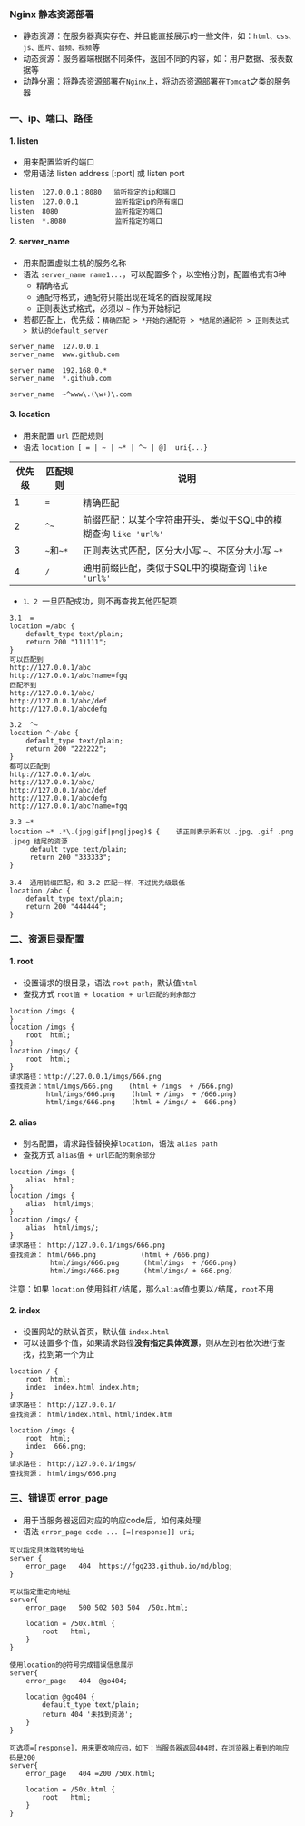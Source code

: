 ### Nginx 静态资源部署
* 静态资源：在服务器真实存在、并且能直接展示的一些文件，如：`html、css、js、图片、音频、视频`等
* 动态资源：服务器端根据不同条件，返回不同的内容，如：用户数据、报表数据等
* 动静分离：将静态资源部署在`Nginx`上，将动态资源部署在`Tomcat`之类的服务器

### 一、ip、端口、路径
#### 1. listen
* 用来配置监听的端口
* 常用语法 listen address [:port] 或 listen port

```
listen  127.0.0.1：8080   监听指定的ip和端口
listen  127.0.0.1         监听指定ip的所有端口
listen  8080              监听指定的端口
listen  *.8080            监听指定的端口
```


#### 2. server_name
* 用来配置虚拟主机的服务名称
* 语法 `server_name name1...`，可以配置多个，以空格分割，配置格式有3种
  * 精确格式
  * 通配符格式，通配符只能出现在域名的首段或尾段
  * 正则表达式格式，必须以 `~` 作为开始标记
* 若都匹配上，优先级：`精确匹配 > *开始的通配符 > *结尾的通配符 > 正则表达式 > 默认的default_server`

```
server_name  127.0.0.1          
server_name  www.github.com     

server_name  192.168.0.*        
server_name  *.github.com       

server_name  ~^www\.(\w+)\.com  
```


#### 3. location 
* 用来配置 `url` 匹配规则
* 语法 `location [ = | ~ | ~* | ^~ | @]  uri{...}`


| 优先级   | 匹配规则   | 说明     |
| ------  | ------- | --------- |
| 1      | `=`         | 精确匹配                       |
| 2      | `^~`         |  前缀匹配：以某个字符串开头，类似于SQL中的模糊查询 `like 'url%'`  |
| 3      | `~`和`~*`    |  正则表达式匹配，区分大小写 `~`、不区分大小写 `~*`          |
| 4      | `/`         |   通用前缀匹配，类似于SQL中的模糊查询 `like 'url%'` |

* `1、2 `一旦匹配成功，则不再查找其他匹配项

```
3.1  = 
location =/abc {
    default_type text/plain;
    return 200 "111111";
}
可以匹配到
http://127.0.0.1/abc
http://127.0.0.1/abc?name=fgq
匹配不到
http://127.0.0.1/abc/
http://127.0.0.1/abc/def
http://127.0.0.1/abcdefg

3.2  ^~  
location ^~/abc {       
    default_type text/plain;
    return 200 "222222";
}
都可以匹配到
http://127.0.0.1/abc
http://127.0.0.1/abc/
http://127.0.0.1/abc/def
http://127.0.0.1/abcdefg
http://127.0.0.1/abc?name=fgq

3.3 ~* 
location ~* .*\.(jpg|gif|png|jpeg)$ {    该正则表示所有以 .jpg、.gif .png .jpeg 结尾的资源
     default_type text/plain;
     return 200 "333333";
}

3.4  通用前缀匹配，和 3.2 匹配一样，不过优先级最低
location /abc {
    default_type text/plain;
    return 200 "444444";
}
```



### 二、资源目录配置
#### 1. root
* 设置请求的根目录，语法 `root path`，默认值`html`
* 查找方式 `root值 + location + url匹配的剩余部分`

```
location /imgs {                                    
}
location /imgs {                                    
    root  html;                              
}
location /imgs/ {                                  
    root  html;                              
}
请求路径：http://127.0.0.1/imgs/666.png
查找资源：html/imgs/666.png    (html + /imgs  + /666.png)
         html/imgs/666.png    (html + /imgs  + /666.png)
         html/imgs/666.png    (html + /imgs/ +  666.png)
```


#### 2. alias
* 别名配置，请求路径替换掉`location`，语法 `alias path`
* 查找方式 `alias值 + url匹配的剩余部分`
 
```
location /imgs {                               
    alias  html;                              
}
location /imgs {                               
    alias  html/imgs;                              
}
location /imgs/ {                               
    alias  html/imgs/;                              
}
请求路径： http://127.0.0.1/imgs/666.png
查找资源： html/666.png           (html + /666.png)
          html/imgs/666.png      (html/imgs  + /666.png)
          html/imgs/666.png      (html/imgs/ + 666.png)
```


注意：如果 `location` 使用斜杠`/`结尾，那么`alias`值也要以`/`结尾，`root`不用



#### 2. index
* 设置网站的默认首页，默认值 `index.html`
* 可以设置多个值，如果请求路径**没有指定具体资源**，则从左到右依次进行查找，找到第一个为止

```
location / {                               
    root  html;                              
    index  index.html index.htm;                          
}
请求路径： http://127.0.0.1/
查找资源： html/index.html、html/index.htm  

location /imgs {                               
    root  html;                              
    index  666.png;                          
}
请求路径： http://127.0.0.1/imgs/
查找资源： html/imgs/666.png  
```


### 三、错误页 error_page
* 用于当服务器返回对应的响应code后，如何来处理
* 语法 `error_page code ... [=[response]] uri;` 

```
可以指定具体跳转的地址
server {
    error_page   404  https://fgq233.github.io/md/blog;
}

可以指定重定向地址
server{
    error_page   500 502 503 504  /50x.html;
    
    location = /50x.html {
        root   html;
    }
}

使用location的@符号完成错误信息展示
server{
    error_page   404  @go404;
    
    location @go404 {
        default_type text/plain;
        return 404 '未找到资源';
    }
}

可选项=[response]，用来更改响应码，如下：当服务器返回404时，在浏览器上看到的响应码是200
server{
    error_page   404 =200 /50x.html;
    
    location = /50x.html {
        root   html;
    }
}
```
